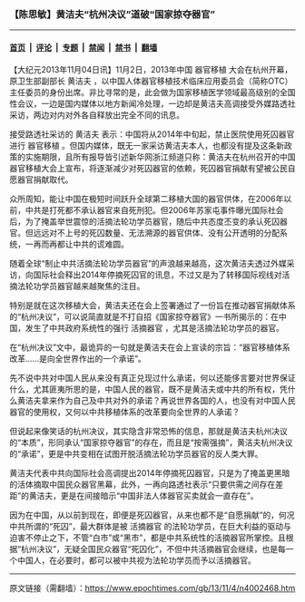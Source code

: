 ### 【陈思敏】黄洁夫“杭州决议”道破“国家掠夺器官”

---

#### [首页](../../../..?n4002468) &nbsp;|&nbsp; [评论](../../../../../epoch-comment?n4002468) &nbsp;|&nbsp; [专题](../../../../../epoch-special?n4002468) &nbsp;|&nbsp; [禁闻](../../../../../epoch-news?n4002468) &nbsp;|&nbsp; [禁书](../../../../../books?n4002468) &nbsp;|&nbsp; [翻墙](https://github.com/gfw-breaker/nogfw/blob/master/README.md?n4002468)


<div class="post_content" id="artbody" itemprop="articleBody">
 <!-- article content begin -->
 <p>
  【大纪元2013年11月04日讯】11月2日，2013年中国
  <ok href="https://www.epochtimes.com/gb/tag/%E5%99%A8%E5%AE%98%E7%A7%BB%E6%A4%8D.html">
   器官移植
  </ok>
  大会在杭州开幕，原卫生部副部长
  <ok href="https://www.epochtimes.com/gb/tag/%E9%BB%84%E6%B4%81%E5%A4%AB.html">
   黄洁夫
  </ok>
  ，以中国人体器官移植技术临床应用委员会（简称OTC）主任委员的身份出席。非比寻常的是，此会做为国家移植医学领域最高级别的全国性会议，一边是国内媒体以地方新闻冷处理，一边却是黄洁夫高调接受外媒路透社采访，两边对内对外各自释放出完全不同的讯息。
 </p>
 <p>
  接受路透社采访的
  <ok href="https://www.epochtimes.com/gb/tag/%E9%BB%84%E6%B4%81%E5%A4%AB.html">
   黄洁夫
  </ok>
  表示：中国将从2014年中旬起，禁止医院使用死囚器官进行
  <ok href="https://www.epochtimes.com/gb/tag/%E5%99%A8%E5%AE%98%E7%A7%BB%E6%A4%8D.html">
   器官移植
  </ok>
  。但国内媒体，既无一家采访黄洁夫本人，也都没有提及这条新政策的实施期限，且所有报导皆引述新华网浙江频道只称：黄洁夫在杭州召开的中国器官移植大会上宣布，将逐渐减少对死囚器官的依赖，死囚器官捐献有望被公民自愿器官捐献取代。
 </p>
 <p>
  众所周知，能让中国在极短时间跃升全球第二移植大国的器官供体，在2006年以前，中共是打死都不承认器官来自死刑犯。但2006年苏家屯事件曝光国际社会后，为了掩盖举世震惊的活摘法轮功学员器官，随后中共态度丕变的承认死囚器官。但远远对不上号的死囚数量、无法溯源的器官供体、没有公开透明的分配系统，一再而再都让中共的谎难圆。
 </p>
 <p>
  随着全球“制止中共活摘法轮功学员器官”的声浪越来越高，这次黄洁夫透过外媒采访，向国际社会释出2014年停摘死囚官的讯息，不过又是为了转移国际视线对活摘法轮功学员器官越来越聚焦的注目。
 </p>
 <p>
  特别是就在这次移植大会，黄洁夫还在会上签署通过了一份旨在推动器官捐献体系的“杭州决议”，可以说简直就是不打自招《国家掠夺器官》一书所揭示的：在中国，发生了中共政府系统性的强行
  <ok href="https://www.epochtimes.com/gb/tag/%E6%B4%BB%E6%91%98%E5%99%A8%E5%AE%98.html">
   活摘器官
  </ok>
  ，尤其是活摘法轮功学员的器官。
 </p>
 <p>
  在“杭州决议”文中，最诡异的一句就是黄洁夫在会上宣读的宗旨：“器官移植体系改革……是向全世界作出的一个承诺”。
 </p>
 <p>
  先不说中共对中国人民从来没有真正兑现过什么承诺，何以还能侈言要对世界保证什么，尤其匪夷所思的是，中国人民的器官，既不是黄洁夫或中共的所有权，凭什么黄洁夫拿来作为自己及中共对外的承诺？再说世界各国的人，也没有对中国人民器官的使用权，又何以中共移植体系的改革要向全世界的人承诺？
 </p>
 <p>
  但说起来像笑话的杭州决议，其实隐含非常恐怖的信息，那就是黄洁夫杭州决议的“本质”，形同承认“国家掠夺器官”的存在，而且是“按需强摘”，黄洁夫杭州决议的“承诺”，更是中共变相在试图开脱活摘法轮功学员器官的反人类大罪。
 </p>
 <p>
  黄洁夫代表中共向国际社会高调提出2014年停摘死囚器官，只是为了掩盖更黑暗的活体摘取中国民众器官黑幕，此外，一再向路透社表示“只要供需之间存在差距”的黄洁夫，更是在间接暗示“中国非法人体器官买卖就会一直存在”。
 </p>
 <p>
  因为在中国，从以前到现在，即便是死囚器官，从来也都不是“自愿捐献”的，何况中共所谓的“死囚”，最大群体是被
  <ok href="https://www.epochtimes.com/gb/tag/%E6%B4%BB%E6%91%98%E5%99%A8%E5%AE%98.html">
   活摘器官
  </ok>
  的法轮功学员，在巨大利益的驱动与迫害不停止之下，不管“白市”或“黑市”，都是中共系统性的活摘器官所掌控。且根据“杭州决议”，无疑全国民众器官“死囚化”，不但中共活摘器官会继续，也是每一个中国人，在必要时，都可以被中共视为法轮功学员而予以活摘器官。
 </p>
 <!-- article content end -->
 <div id="below_article_ad">
 </div>
</div>


---

原文链接（需翻墙）：https://www.epochtimes.com/gb/13/11/4/n4002468.htm
